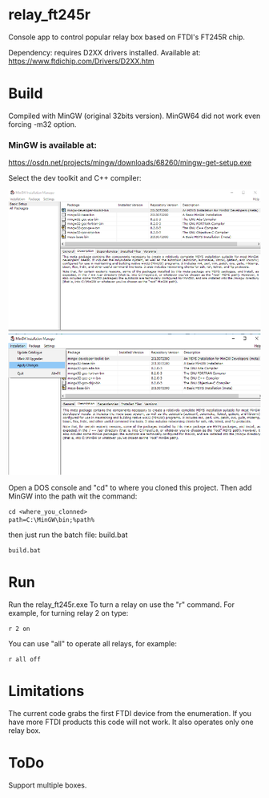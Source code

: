 # relay_ft245r
Console app to control popular relay box based on FTDI's FT245R chip.

Dependency: requires D2XX drivers installed. Available at:
https://www.ftdichip.com/Drivers/D2XX.htm

# Build
Compiled with MinGW (original 32bits version). MinGW64 did not work even forcing -m32 option.

### MinGW is available at:
 https://osdn.net/projects/mingw/downloads/68260/mingw-get-setup.exe
 
 Select the dev toolkit and C++ compiler:
 
 ![MinGW packages selection](/images/mingw_1.png)
 ![MinGW install apply](/images/mingw_2.png)
 

Open a DOS console and "cd" to where you cloned this project. Then add MinGW into the path wit the command:
```
cd <where_you_clonned>
path=C:\MinGW\bin;%path%
```

then just run the batch file: build.bat
```
build.bat
```
# Run

Run the relay_ft245r.exe
To turn a relay on use the "r" command. For example, for turning relay 2 on type:
```
r 2 on
```
You can use "all" to operate all relays, for example:
```
r all off
```

# Limitations

The current code grabs the first FTDI device from the enumeration. If you have more FTDI products this code will not work. It also operates only one relay box.

# ToDo

Support multiple boxes.
